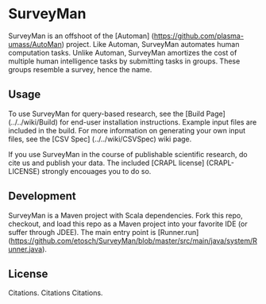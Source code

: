 SurveyMan
=====
SurveyMan is an offshoot of the [Automan] (https://github.com/plasma-umass/AutoMan) project. Like Automan, SurveyMan automates human computation tasks. Unlike Automan, SurveyMan amortizes the cost of multiple human intelligence tasks by submitting tasks in groups. These groups resemble a survey, hence the name.

Usage 
---
To use SurveyMan for query-based research, see the [Build Page] (../../wiki/Build) for end-user installation instructions. Example input files are included in the build. For more information on generating your own input files, see the [CSV Spec] (../../wiki/CSVSpec) wiki page.

If you use SurveyMan in the course of publishable scientific research, do cite us and publish your data. The included [CRAPL license] (CRAPL-LICENSE) strongly encouages you to do so.

Development
---
SurveyMan is a Maven project with Scala dependencies. Fork this repo, checkout, and load this repo as a Maven project into your favorite IDE (or suffer through JDEE). The main entry point is [Runner.run] (https://github.com/etosch/SurveyMan/blob/master/src/main/java/system/Runner.java).

License
---
Citations. Citations Citations.
